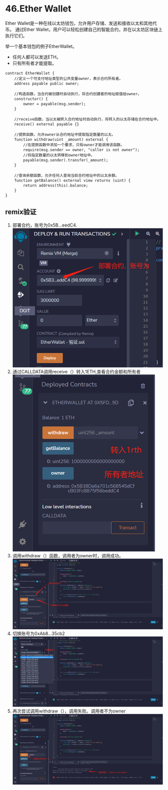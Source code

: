 # 46.Ether Wallet
Ether Wallet是一种在线以太坊钱包，允许用户存储、发送和接收以太和其他代币。
通过Ether Wallet，用户可以轻松创建自己的智能合约，并在以太坊区块链上执行它们。

举一个基本钱包的例子EtherWallet。
* 任何人都可以发送ETH。
* 只有所有者才能提取。
```solidity
contract EtherWallet {
    //定义一个可支付地址类型的公共变量owner，表示合约所有者。
    address payable public owner;
    
    //构造函数，当合约被创建时自动执行，将合约创建者的地址赋值给owner。
    constructor() {
        owner = payable(msg.sender);
    }

    //receive函数，当以太被转入合约地址时自动执行，将转入的以太存储在合约地址中。
    receive() external payable {}

    //提款函数，允许owner从合约地址中提取指定数量的以太。
    function withdraw(uint _amount) external {
        //在提款函数中添加一个要求，只有owner才能调用该函数。
        require(msg.sender == owner, "caller is not owner");
        //将指定数量的以太转移到owner地址中。
        payable(msg.sender).transfer(_amount);
    }

    //查询余额函数，允许任何人查询当前合约地址中的以太余额。
    function getBalance() external view returns (uint) {
        return address(this).balance;
    }
}
```

## remix验证

1. 部署合约，账号为0x5B...eedC4.
![46-1.jpg](./img/46-1.jpg)
2. 通过CALLDATA调用receive（）转入1ETH,查看合约金额和所有者
![46-2.jpg](./img/46-2.jpg)
3. 调用withdraw（）函数，调用者为owner时，调用成功。
![46-3.jpg](./img/46-3.jpg)
4. 切换账号为0xAb8...35cb2
![46-4.jpg](./img/46-4.jpg)
5. 再次尝试调用withdraw（），调用失败。调用者不为owner
![46-5.jpg](./img/46-5.jpg)

